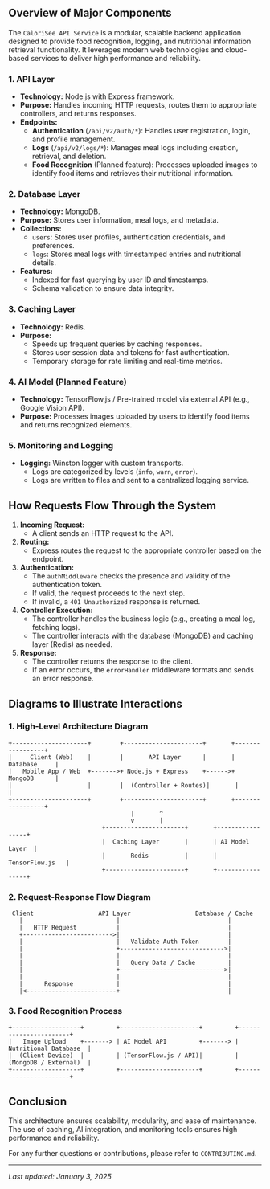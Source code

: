 ## Overview of Major Components

The `CaloriSee API Service` is a modular, scalable backend application designed to provide food recognition, logging, and nutritional information retrieval functionality. It leverages modern web technologies and cloud-based services to deliver high performance and reliability.

### 1. **API Layer**
   - **Technology:** Node.js with Express framework.
   - **Purpose:** Handles incoming HTTP requests, routes them to appropriate controllers, and returns responses.
   - **Endpoints:**
     - **Authentication** (`/api/v2/auth/*`): Handles user registration, login, and profile management.
     - **Logs** (`/api/v2/logs/*`): Manages meal logs including creation, retrieval, and deletion.
     - **Food Recognition** (Planned feature): Processes uploaded images to identify food items and retrieves their nutritional information.

### 2. **Database Layer**
   - **Technology:** MongoDB.
   - **Purpose:** Stores user information, meal logs, and metadata.
   - **Collections:**
     - `users`: Stores user profiles, authentication credentials, and preferences.
     - `logs`: Stores meal logs with timestamped entries and nutritional details.
   - **Features:**
     - Indexed for fast querying by user ID and timestamps.
     - Schema validation to ensure data integrity.

### 3. **Caching Layer**
   - **Technology:** Redis.
   - **Purpose:**
     - Speeds up frequent queries by caching responses.
     - Stores user session data and tokens for fast authentication.
     - Temporary storage for rate limiting and real-time metrics.

### 4. **AI Model (Planned Feature)**
   - **Technology:** TensorFlow.js / Pre-trained model via external API (e.g., Google Vision API).
   - **Purpose:** Processes images uploaded by users to identify food items and returns recognized elements.

### 5. **Monitoring and Logging**
   <!-- - **Monitoring Tools:** Prometheus for metrics collection.
   - **Visualization:** Grafana for real-time dashboards. -->
   - **Logging:** Winston logger with custom transports.
     - Logs are categorized by levels (`info`, `warn`, `error`).
     - Logs are written to files and sent to a centralized logging service.

## How Requests Flow Through the System

1. **Incoming Request:**
   - A client sends an HTTP request to the API.
2. **Routing:**
   - Express routes the request to the appropriate controller based on the endpoint.
3. **Authentication:**
   - The `authMiddleware` checks the presence and validity of the authentication token.
   - If valid, the request proceeds to the next step.
   - If invalid, a `401 Unauthorized` response is returned.
4. **Controller Execution:**
   - The controller handles the business logic (e.g., creating a meal log, fetching logs).
   - The controller interacts with the database (MongoDB) and caching layer (Redis) as needed.
5. **Response:**
   - The controller returns the response to the client.
   - If an error occurs, the `errorHandler` middleware formats and sends an error response.

## Diagrams to Illustrate Interactions

### 1. **High-Level Architecture Diagram**

```
+---------------------+        +----------------------+       +-----------------+
|     Client (Web)    |        |       API Layer      |       |    Database     |
|   Mobile App / Web  +------->+ Node.js + Express    +------>+    MongoDB      |
|                     |        |  (Controller + Routes)|       |                 |
+---------------------+        +----------------------+       +-----------------+
                                  |       ^
                                  v       |
                          +----------------------+       +-----------------+
                          |  Caching Layer       |       | AI Model Layer  |
                          |       Redis          |       | TensorFlow.js   |
                          +----------------------+       +-----------------+
```

### 2. **Request-Response Flow Diagram**

```plaintext
 Client                  API Layer                  Database / Cache
   |                          |                              |
   |   HTTP Request           |                              |
   +------------------------->|                              |
   |                          |   Validate Auth Token        |
   |                          +----------------------------->|
   |                          |                              |
   |                          |   Query Data / Cache         |
   |                          +----------------------------->|
   |                          |                              |
   |      Response            |                              |
   |<-------------------------+                              |
```

### 3. **Food Recognition Process**

```
+-------------------+         +----------------------+         +-----------------------+
|   Image Upload    +-------> | AI Model API         +-------> | Nutritional Database  |
|  (Client Device)  |         | (TensorFlow.js / API)|         | (MongoDB / External)  |
+-------------------+         +----------------------+         +-----------------------+
```

## Conclusion
This architecture ensures scalability, modularity, and ease of maintenance. The use of caching, AI integration, and monitoring tools ensures high performance and reliability.

For any further questions or contributions, please refer to `CONTRIBUTING.md`.

---
_Last updated: January 3, 2025_

